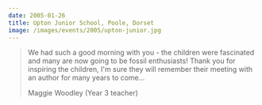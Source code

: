 ```yaml
---
date: 2005-01-26
title: Upton Junior School, Poole, Dorset
image: /images/events/2005/upton-junior.jpg
---
```


> We had such a good morning with you - the children were fascinated and many are now going to be fossil enthusiasts! Thank you for inspiring the children, I'm sure they will remember their meeting with an author for many years to come...
> 
> <footer>Maggie Woodley (Year 3 teacher)</footer>

